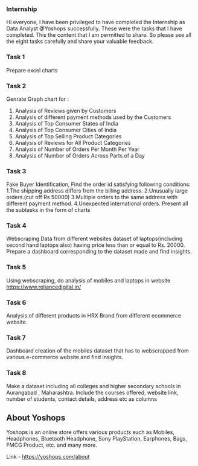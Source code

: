 ### Internship
Hi everyone, I have been privileged to have completed the Internship as Data Analyst @Yoshops successfully.  These were the tasks that I have completed. This the content that I am permitted to share. So please see all the eight tasks carefully and share your valuable feedback.

### Task 1 
Prepare excel charts

### Task 2
Genrate Graph chart for :
1. Analysis of Reviews given by Customers
2. Analysis of different payment methods used by the Customers
3. Analysis of Top Consumer States of India
4. Analysis of Top Consumer Cities of India
5. Analysis of Top Selling Product Categories
6. Analysis of Reviews for All Product Categories
7. Analysis of Number of Orders Per Month Per Year
8. Analysis of Number of Orders Across Parts of a Day

### Task 3
Fake Buyer Identification, Find the order id satisfying following conditions:
1.The shipping address differs from the billing address.
2.Unusually large orders.(cut off Rs 50000)
3.Multiple orders to the same address with different payment method.
4.Unexpected international orders.
Present all the subtasks in the form of charts

### Task 4
Webscraping Data from different websites dataset of laptops(including second hand laptops also) having price less than or equal to Rs. 20000. Prepare a dashboard corresponding to the dataset made and find insights.

### Task 5
Using webscraping, do analysis of mobiles and laptops in website https://www.reliancedigital.in/

### Task 6
Analysis of different products in HRX Brand from different ecommerce website.

### Task 7
Dashboard creation of the mobiles dataset that has to webscrapped from various e-commerce website and find insights.

### Task 8
Make a dataset including all colleges and higher secondary schools in Aurangabad , Maharashtra. Include  the courses offered, website link, number of students, contact details, address etc as columns

## About Yoshops
Yoshops is an online store offers various products such as Mobiles, Headphones, Bluetooth Headphone, Sony PlayStation, Earphones, Bags, FMCG Product, etc. and many more. 

Link - https://yoshops.com/about
